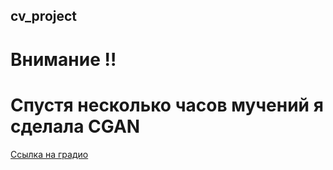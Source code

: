 ## cv_project
# Внимание :bangbang:
# Спустя несколько часов мучений я сделала CGAN
[Ссылка на градио](https://f8a5255bf6230cf5.gradio.app/)
